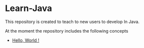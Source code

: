 # Learn-Java
This repository is created to teach to new users to develop 
In Java. 

At the moment the repository includes the following concepts
- [Hello, World !](https://github.com/fededev01/Learn-Java/blob/master/hello-World.java)

